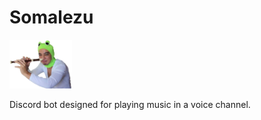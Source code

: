 # Somalezu

<img src="somalezu.png" alt="Somalezu Logo" width="100"/>

Discord bot designed for playing music in a voice channel. 

